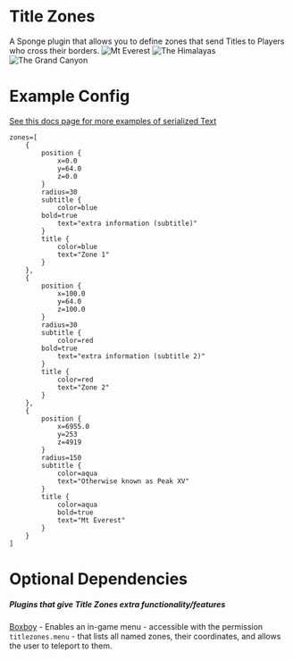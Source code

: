 # Title Zones
A Sponge plugin that allows you to define zones that send Titles to Players who cross their borders.
![Mt Everest](https://i.succ.in/WYVrG3XV.png)
![The Himalayas](https://i.succ.in/WYgsc2ri.png)
![The Grand Canyon](https://i.succ.in/WYfmq6oy.jpg)

# Example Config
[See this docs page for more examples of serialized Text](https://docs.spongepowered.org/stable/en/plugin/text/representations/configurate.html)
```
zones=[
    {
        position {
            x=0.0
            y=64.0
            z=0.0
        }
        radius=30
        subtitle {
            color=blue
	    bold=true
            text="extra information (subtitle)"
        }
        title {
            color=blue
            text="Zone 1"
        }
    },
    {
        position {
            x=100.0
            y=64.0
            z=100.0
        }
        radius=30
        subtitle {
            color=red
	    bold=true
            text="extra information (subtitle 2)"
        }
        title {
            color=red
            text="Zone 2"
        }
    },
    {
        position {
            x=6955.0
            y=253
            z=4919
        }
        radius=150
        subtitle {
            color=aqua
            text="Otherwise known as Peak XV"
        }
        title {
            color=aqua
            bold=true
            text="Mt Everest"
        }
    }
]
```

# Optional Dependencies
##### Plugins that give Title Zones extra functionality/features
[Boxboy](https://ore.spongepowered.org/Xemiru/Boxboy) - Enables an in-game menu - accessible with the permission 
`titlezones.menu` - that lists all named zones, their coordinates, and allows the user to teleport to them.